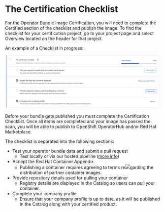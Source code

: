 # The Certification Checklist

For the Operator Bundle Image Certification, you will need to complete the Certified section of the checklist and publish the image. To find the checklist for your certification project, go to your project page and select Overview located on the header for that project.

An example of a Checklist in progress:

![](<../../.gitbook/assets/Screen Shot 2021-11-08 at 9.08.08 AM.png>)

Before your bundle gets published you must complete the Certification Checklist. Once all items are completed and your image has passed the scan, you will be able to publish to OpenShift OperatorHub and/or Red Hat Marketplace.

The checklist is separated into the following sections:

* Test your operator bundle data and submit a pull request
  * Test locally or via our hosted pipeline ([more info](uploading-your-operator-bundle-image.md))
* Accept the Red Hat Container Appendix
  * Publishing a container requires agreeing to terms re![](broken-reference)garding the distribution of partner container images.
* Provide repository details used for pulling your container
  * Registry details are displayed in the Catalog so users can pull your container.
* Complete your company profile
  * Ensure that your company profile is up to date, as it will be published in the Catalog along with your certified product.
